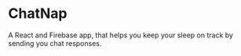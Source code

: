 # ChatNap
 A React and Firebase app, that helps you keep your sleep on track by sending you chat responses.
